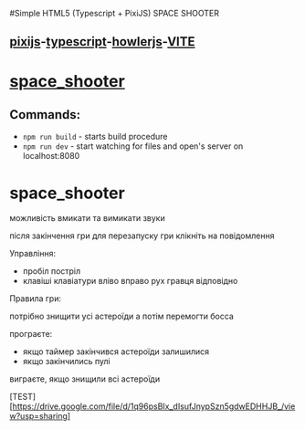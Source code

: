 #Simple HTML5 (Typescript + PixiJS) SPACE SHOOTER

## [pixijs](https://pixijs.com/)-[typescript](https://www.typescriptlang.org/)-[howlerjs](https://howlerjs.com/)-[VITE](https://vitejs.dev/)

# [space_shooter](space-shooter-netgame.vercel.app/)

## Commands:

-   `npm run build` - starts build procedure
-   `npm run dev` - start watching for files and open's server on localhost:8080


# space_shooter

можливість вмикати та вимикати звуки

після закінчення гри для перезапуску гри клікніть на повідомлення

Управління:

- пробіл постріл
- клавіші клавіатури вліво вправо рух гравця відповідно

Правила гри:

потрібно знищити усі астероїди а потім перемогти босса


програєте:

- якщо таймер закінчився астероїди залишилися
- якщо закінчились пулі

виграєте, якщо знищили всі астероїди

[TEST] [https://drive.google.com/file/d/1q96psBIx_dIsufJnypSzn5gdwEDHHJB_/view?usp=sharing]
